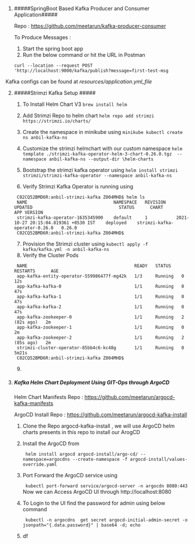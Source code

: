 1. #####SpringBoot Based Kafka Producer and Consumer Application#####

    Repo :  https://github.com/meetarun/kafka-producer-consumer

    To Produce Messages :
   1. Start the spring boot app 
   2. Run the below command or hit the URL in Postman

    
    ```curl --location --request POST 'http://localhost:9000/kafka/publish?message=first-test-msg```

Kafka configs can be found at _resources/application.yml_file_

2. #####Strimzi Kafka Setup #####
     
    1. To Install Helm Chart V3 
        ``` brew install helm ```
    2. Add Strimzi Repo to helm chart
       ```helm repo add strimzi https://strimzi.io/charts/```
    3. Create the namespace in minikube using
       ```minikube kubectl create ns anbil-kafka-ns```
   
    4. Customize the strimzi helmchart with our custom namespace
       ```helm template ./strimzi-kafka-operator-helm-3-chart-0.26.0.tgz  --namespace anbil-kafka-ns --output-dir \helm-charts```
    5. Bootstrap the strimzi kafka operator using
       ```helm install strimzi strimzi/strimzi-kafka-operator --namespace anbil-kafka-ns```
    6. Verify Strimzi Kafka Operator is running using
   
      ```
       C02CQ52BMD6R:anbil-strimzi-kafka Z004MHD$ helm ls
       NAME                             	NAMESPACE	REVISION	UPDATED                             	STATUS  	CHART                        	APP VERSION
       strimzi-kafka-operator-1635345900	default  	1       	2021-10-27 20:15:04.819361 +0530 IST	deployed	strimzi-kafka-operator-0.26.0	0.26.0
       C02CQ52BMD6R:anbil-strimzi-kafka Z004MHD$
      ```

    7. Provision the Strimzi cluster using
       ``` kubectl apply -f kafka/kafka.yml -n anbil-kafka-ns ```
    8. Verify the Cluster Pods
   
      ``` C02CQ52BMD6R:anbil-strimzi-kafka Z004MHD$  kubectl get pods  -n anbil-kafka-ns
       NAME                                         READY   STATUS    RESTARTS      AGE
       app-kafka-entity-operator-559986477f-mg42k   1/3     Running   0             12s
       app-kafka-kafka-0                            1/1     Running   0             47s
       app-kafka-kafka-1                            1/1     Running   0             47s
       app-kafka-kafka-2                            1/1     Running   0             47s
       app-kafka-zookeeper-0                        1/1     Running   2 (82s ago)   2m
       app-kafka-zookeeper-1                        1/1     Running   0             2m
       app-kafka-zookeeper-2                        1/1     Running   2 (85s ago)   2m
       strimzi-cluster-operator-85bb4c6-kc48g       1/1     Running   0             5m21s
       C02CQ52BMD6R:anbil-strimzi-kafka Z004MHD$ 
   ```
   
    9. 
   
3. ##### Kafka Helm Chart Deployment Using GIT-Ops through ArgoCD #####

    Helm Chart  Manifests Repo : https://github.com/meetarun/argocd-kafka-manifests 

    ArgoCD Install Repo        : https://github.com/meetarun/argocd-kafka-install

   1. Clone the Repo argocd-kafka-install , we will use ArgoCD helm charts presents in this repo to install our ArogCD
    
   2. Install the ArgoCD from 
   
      ``` helm install argocd argocd-install/argo-cd/ --namespace=argocdns --create-namespace -f argocd-install/values-override.yaml```
   3. Port Forward the ArgoCD service using 
   
       ``` kubectl port-forward service/argocd-server -n argocdn 8080:443```
        Now we can Access ArgoCD UI through http://localhost:8080 
   4. To Login to the UI find the password for admin using below command
      
       ```  kubectl -n argocdns  get secret argocd-initial-admin-secret -o jsonpath="{.data.password}" | base64 -d; echo ```
   5. df
   


